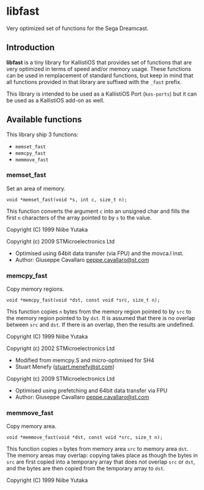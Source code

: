 # libfast

Very optimized set of functions for the Sega Dreamcast.

## Introduction

**libfast** is a tiny library for KallistiOS that provides set of functions that
are very optimized in terms of speed and/or memory usage. These functions can
be used in remplacement of standard functions, but keep in mind that all
functions provided in that library are suffixed with the `_fast` prefix.

This library is intended to be used as a KallistiOS Port (`kos-ports`) but it
can be used as a KallistiOS add-on as well.

## Available functions

This library ship 3 functions:

* `memset_fast`
* `memcpy_fast`
* `memmove_fast`

### memset_fast

Set an area of memory.

```
void *memset_fast(void *s, int c, size_t n);
```

This function converts the argument `c` into an unsigned char and fills the
first `n` characters of the array pointed to by `s` to the value.

Copyright (C) 1999  Niibe Yutaka

Copyright (c) 2009  STMicroelectronics Ltd

* Optimised using 64bit data transfer (via FPU) and the movca.l inst.
* Author: Giuseppe Cavallaro <peppe.cavallaro@st.com>

### memcpy_fast

Copy memory regions.

```
void *memcpy_fast(void *dst, const void *src, size_t n);
```

This function copies `n` bytes from the memory region pointed to by `src` to the
memory region pointed to by `dst`. It is assumed that there is no overlap
between `src` and `dst`. If there is an overlap, then the results are undefined.

Copyright (C) 1999  Niibe Yutaka

Copyright (c) 2002  STMicroelectronics Ltd

* Modified from memcpy.S and micro-optimised for SH4
* Stuart Menefy (stuart.menefy@st.com)

Copyright (c) 2009  STMicroelectronics Ltd

* Optimised using prefetching and 64bit data transfer via FPU
* Author: Giuseppe Cavallaro <peppe.cavallaro@st.com>

### memmove_fast

Copy memory area.

```
void *memmove_fast(void *dst, const void *src, size_t n);
```

This function copies `n` bytes from memory area `src` to memory area `dst`.
The memory areas may overlap: copying takes place as though the bytes in `src`
are first copied into a temporary array that does not overlap `src` or `dst`,
and the bytes are then copied from the temporary array to `dst`.

Copyright (C) 1999  Niibe Yutaka
